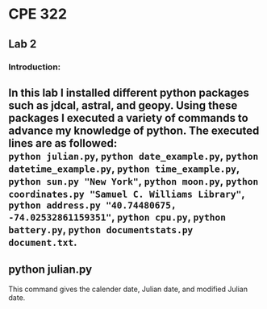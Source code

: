 # CPE 322
## Lab 2
### Introduction:
In this lab I installed different python packages such as jdcal, astral, and geopy. Using these packages I executed a variety of commands to advance my knowledge of python. The executed lines are as followed: </br>
`python julian.py`,
`python date_example.py`,
`python datetime_example.py`,
`python time_example.py`,
`python sun.py "New York"`,
`python moon.py`,
`python coordinates.py "Samuel C. Williams Library"`,
`python address.py "40.74480675, -74.02532861159351"`,
`python cpu.py`,
`python battery.py`,
`python documentstats.py document.txt`.
</br> 
---
## python julian.py
This command gives the calender date, Julian date, and modified Julian date.
